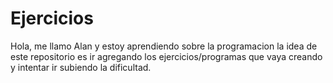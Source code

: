 # Ejercicios
Hola, me llamo Alan y estoy aprendiendo sobre la programacion
la idea de este repositorio es ir agregando los ejercicios/programas
que vaya creando y intentar ir subiendo la dificultad.
